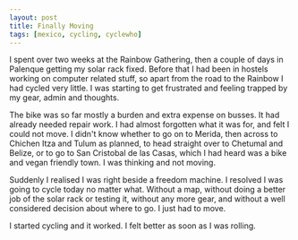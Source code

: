 ```yaml
---
layout: post
title: Finally Moving
tags: [mexico, cycling, cyclewho]
---
```


I spent over two weeks at the Rainbow Gathering, then a couple of days in
Palenque getting my solar rack fixed. Before that I had been in hostels
working on computer related stuff, so apart from the road to the Rainbow I had
cycled very little. I was starting to get frustrated and feeling trapped by my
gear, admin and thoughts.

The bike was so far mostly a burden and extra expense on busses. It had already
needed repair work. I had almost forgotten what it was for, and felt I could
not move. I didn't know whether to go on to Merida, then across to Chichen
Itza and Tulum as planned, to head straight over to Chetumal and Belize, or to
go to San Cristobal de las Casas, which I had heard was a bike and vegan
friendly town. I was thinking and not moving.

Suddenly I realised I was right beside a freedom machine. I resolved I was
going to cycle today no matter what. Without a map, without doing a better job
of the solar rack or testing it, without any more gear, and without a well
considered decision about where to go. I just had to move.

I started cycling and it worked. I felt better as soon as I was rolling.

